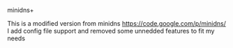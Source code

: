 minidns+

This is a modified version from minidns https://code.google.com/p/minidns/
I add config file support and removed some unnedded features to fit my needs
